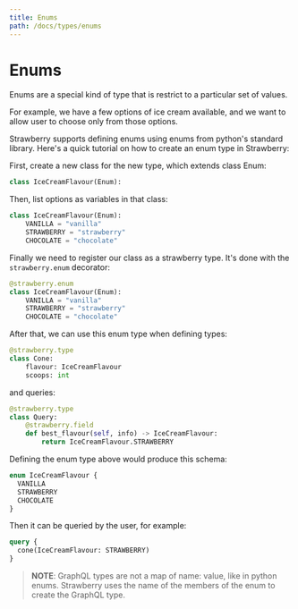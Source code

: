 ```yaml
---
title: Enums
path: /docs/types/enums
---
```


# Enums

Enums are a special kind of type that is restrict to a particular set of values.

For example, we have a few options of ice cream available, and we want to allow
user to choose only from those options.

Strawberry supports defining enums using enums from python's standard library.
Here's a quick tutorial on how to create an enum type in Strawberry:

First, create a new class for the new type, which extends class Enum:

```python
class IceCreamFlavour(Enum):
```

Then, list options as variables in that class:

```python
class IceCreamFlavour(Enum):
    VANILLA = "vanilla"
    STRAWBERRY = "strawberry"
    CHOCOLATE = "chocolate"
```

Finally we need to register our class as a strawberry type. It's done with the
`strawberry.enum` decorator:

```python
@strawberry.enum
class IceCreamFlavour(Enum):
    VANILLA = "vanilla"
    STRAWBERRY = "strawberry"
    CHOCOLATE = "chocolate"
```

After that, we can use this enum type when defining types:

```python
@strawberry.type
class Cone:
    flavour: IceCreamFlavour
    scoops: int
```

and queries:

```python
@strawberry.type
class Query:
    @strawberry.field
    def best_flavour(self, info) -> IceCreamFlavour:
        return IceCreamFlavour.STRAWBERRY
```

Defining the enum type above would produce this schema:

```graphql
enum IceCreamFlavour {
  VANILLA
  STRAWBERRY
  CHOCOLATE
}
```

Then it can be queried by the user, for example:

```graphql
query {
  cone(IceCreamFlavour: STRAWBERRY)
}
```

> **NOTE**: GraphQL types are not a map of name: value, like in python enums.
> Strawberry uses the name of the members of the enum to create the GraphQL
> type.

<AdditionalResources
  title="Enums"
  spec="https://spec.graphql.org/June2018/#sec-Enums"
  graphqlDocs="https://graphql.org/learn/schema/#enumeration-types"
/>
